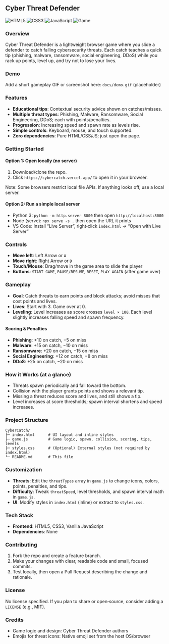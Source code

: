 ## Cyber Threat Defender

![HTML5](https://img.shields.io/badge/HTML5-E34F26?logo=html5&logoColor=white)
![CSS3](https://img.shields.io/badge/CSS3-1572B6?logo=css3&logoColor=white)
![JavaScript](https://img.shields.io/badge/JavaScript-ES6-F7DF1E?logo=javascript&logoColor=black)
![Game](https://img.shields.io/badge/Genre-Arcade%20%2F%20Educational-blue)

### Overview
Cyber Threat Defender is a lightweight browser game where you slide a defender to catch falling cybersecurity threats. Each catch teaches a quick tip (phishing, malware, ransomware, social engineering, DDoS) while you rack up points, level up, and try not to lose your lives.

### Demo
Add a short gameplay GIF or screenshot here:
`docs/demo.gif` (placeholder)

### Features
- **Educational tips**: Contextual security advice shown on catches/misses.
- **Multiple threat types**: Phishing, Malware, Ransomware, Social Engineering, DDoS; each with points/penalties.
- **Progression**: Increasing speed and spawn rate as levels rise.
- **Simple controls**: Keyboard, mouse, and touch supported.
- **Zero dependencies**: Pure HTML/CSS/JS; just open the page.

### Getting Started
#### Option 1: Open locally (no server)
1. Download/clone the repo.
2. Click `https://cybercatch.vercel.app/` to open it in your browser.

Note: Some browsers restrict local file APIs. If anything looks off, use a local server.

#### Option 2: Run a simple local server
- Python 3: `python -m http.server 8000` then open `http://localhost:8000`
- Node (serve): `npx serve -s .` then open the URL it prints
- VS Code: Install “Live Server”, right‑click `index.html` → “Open with Live Server”

### Controls
- **Move left**: Left Arrow or `A`
- **Move right**: Right Arrow or `D`
- **Touch/Mouse**: Drag/move in the game area to slide the player
- **Buttons**: `START GAME`, `PAUSE/RESUME`, `RESET`, `PLAY AGAIN` (after game over)

### Gameplay
- **Goal**: Catch threats to earn points and block attacks; avoid misses that cost points and lives.
- **Lives**: Start with 3. Game over at 0.
- **Leveling**: Level increases as score crosses `level × 100`. Each level slightly increases falling speed and spawn frequency.

#### Scoring & Penalties
- **Phishing**: +10 on catch, −5 on miss
- **Malware**: +15 on catch, −10 on miss
- **Ransomware**: +20 on catch, −15 on miss
- **Social Engineering**: +12 on catch, −8 on miss
- **DDoS**: +25 on catch, −20 on miss

### How it Works (at a glance)
- Threats spawn periodically and fall toward the bottom.
- Collision with the player grants points and shows a relevant tip.
- Missing a threat reduces score and lives, and still shows a tip.
- Level increases at score thresholds; spawn interval shortens and speed increases.

### Project Structure
```
CyberCatch/
├─ index.html      # UI layout and inline styles
├─ game.js         # Game logic, spawn, collision, scoring, tips, levels
├─ styles.css      # (Optional) External styles (not required by index.html)
└─ README.md       # This file
```

### Customization
- **Threats**: Edit the `threatTypes` array in `game.js` to change icons, colors, points, penalties, and tips.
- **Difficulty**: Tweak `threatSpeed`, level thresholds, and spawn interval math in `game.js`.
- **UI**: Modify styles in `index.html` (inline) or extract to `styles.css`.

### Tech Stack
- **Frontend**: HTML5, CSS3, Vanilla JavaScript
- **Dependencies**: None

### Contributing
1. Fork the repo and create a feature branch.
2. Make your changes with clear, readable code and small, focused commits.
3. Test locally, then open a Pull Request describing the change and rationale.

### License
No license specified. If you plan to share or open‑source, consider adding a `LICENSE` (e.g., MIT).

### Credits
- Game logic and design: Cyber Threat Defender authors
- Emojis for threat icons: Native emoji set from the host OS/browser


